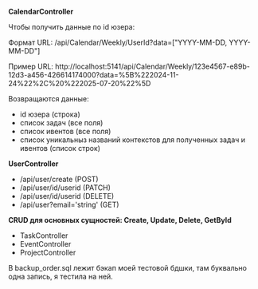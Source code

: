 **CalendarController**

Чтобы получить данные по id юзера:

Формат URL: /api/Calendar/Weekly/UserId?data=["YYYY-MM-DD, YYYY-MM-DD"]

Пример URL: http://localhost:5141/api/Calendar/Weekly/123e4567-e89b-12d3-a456-426614174000?data=%5B%222024-11-24%22%2C%20%222025-07-20%22%5D

Возвращаются данные:
- id юзера (строка)
- список задач (все поля)
- список ивентов (все поля)
- список уникальныз названий контекстов для полученных задач и ивентов (список строк)

**UserController**
- /api/user/create (POST)
- /api/user/id/userid (PATCH) 
- /api/user/id/userid (DELETE) 
- /api/user?email='string' (GET) 

**CRUD для основных сущностей: Create, Update, Delete, GetById**
- TaskController
- EventController
- ProjectController

В backup_order.sql лежит бэкап моей тестовой бдшки, там буквально одна запись, я тестила на ней.
